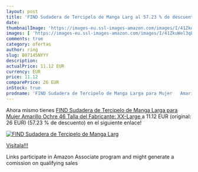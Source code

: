 ```yaml
---
layout: post
title: 'FIND Sudadera de Tercipelo de Manga Larg al 57.23 % de descuento'
date: 
thumbnailImage: 'https://images-eu.ssl-images-amazon.com/images/I/41ZkuWel3qL._SL200_.jpg'
images: [ 'https://images-eu.ssl-images-amazon.com/images/I/41ZkuWel3qL._SL200_.jpg' ]
comments: true
category: ofertas
author: ring
slug: B07145NYYY
description:
actualPrice: 11.12 EUR
currency: EUR
price: 11.12
comparePrice: 26 EUR
inStock: true
prodname: 'FIND Sudadera de Tercipelo de Manga Larga para Mujer   Amarillo  Ochre   46  Talla del Fabricante: XX-Large '
---
```


Ahora mismo tienes [FIND Sudadera de Tercipelo de Manga Larga para Mujer   Amarillo  Ochre   46  Talla del Fabricante: XX-Large ](https://www.amazon.es/dp/B07145NYYY/?tag=tolees-21) a 11.12 EUR (original: 26 EUR) (57.23 %  de descuento) en el siguiente enlace!

[![FIND Sudadera de Tercipelo de Manga Larg](https://images-eu.ssl-images-amazon.com/images/I/41ZkuWel3qL._SL200_.jpg)](https://www.amazon.es/dp/B07145NYYY/?tag=tolees-21)

[Visítala!!!](https://www.amazon.es/dp/B07145NYYY/?tag=tolees-21)

Links participate in Amazon Associate program and might generate a comission on qualifying sales

